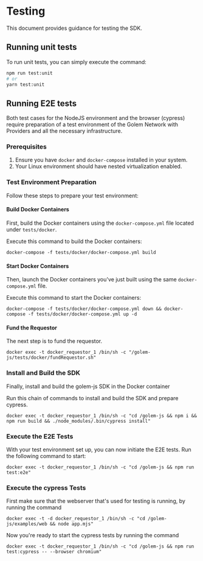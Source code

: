 # Testing

This document provides guidance for testing the SDK.

## Running unit tests

To run unit tests, you can simply execute the command:

```bash
npm run test:unit
# or
yarn test:unit
```

## Running E2E tests

Both test cases for the NodeJS environment and the browser (cypress) require preparation of a test environment of the
Golem Network with Providers and all the necessary infrastructure.

### Prerequisites

1. Ensure you have `docker` and `docker-compose` installed in your system.
2. Your Linux environment should have nested virtualization enabled.

### Test Environment Preparation

Follow these steps to prepare your test environment:

#### Build Docker Containers

First, build the Docker containers using the `docker-compose.yml` file located under `tests/docker`.

Execute this command to build the Docker containers:

    docker-compose -f tests/docker/docker-compose.yml build

#### Start Docker Containers

Then, launch the Docker containers you've just built using the same `docker-compose.yml` file.

Execute this command to start the Docker containers:

    docker-compose -f tests/docker/docker-compose.yml down && docker-compose -f tests/docker/docker-compose.yml up -d

#### Fund the Requestor

The next step is to fund the requestor.

    docker exec -t docker_requestor_1 /bin/sh -c "/golem-js/tests/docker/fundRequestor.sh"

### Install and Build the SDK

Finally, install and build the golem-js SDK in the Docker container

Run this chain of commands to install and build the SDK and prepare cypress.

```docker
docker exec -t docker_requestor_1 /bin/sh -c "cd /golem-js && npm i && npm run build && ./node_modules/.bin/cypress install"
```

### Execute the E2E Tests

With your test environment set up, you can now initiate the E2E tests. Run the following command to start:

```docker
docker exec -t docker_requestor_1 /bin/sh -c "cd /golem-js && npm run test:e2e"
```

### Execute the cypress Tests

First make sure that the webserver that's used for testing is running, by running the command

```docker
docker exec -t -d docker_requestor_1 /bin/sh -c "cd /golem-js/examples/web && node app.mjs"
```

Now you're ready to start the cypress tests by running the command

```docker
docker exec -t docker_requestor_1 /bin/sh -c "cd /golem-js && npm run test:cypress -- --browser chromium"
```
